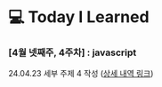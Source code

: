 # :computer: Today I Learned

### [4월 넷째주, 4주차] : javascript

24.04.23 세부 주제 4 작성 ([상세 내역 링크](https://github.com/kakao-cloud-edu-5/til-template/blob/main/April/2024-04-23))
